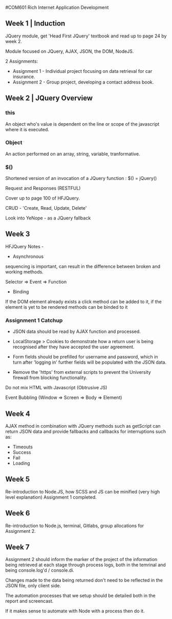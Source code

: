 #COM601 Rich Internet Application Development 


## Week 1 | Induction 

JQuery module, get 'Head First JQuery' textbook and read up to page 24 by week 2. 

Module focused on JQuery, AJAX, JSON, the DOM, NodeJS.

2 Assignments: 

* Assignment 1 - Individual project focusing on data retrieval for car insurance.
* Assignment 2 - Group project, developing a contact address book.

## Week 2 | JQuery Overview 

### this 

An object who's value is dependent on the line or scope of the javascript where it is executed.

### Object 

An action performed on an array, string, variable, tranformative.

### $() 

Shortened version of an invocation of a JQuery function : $() = jQuery()

Request and Responses (RESTFUL)

Cover up to page 100 of HFJQuery.

CRUD - 'Create, Read, Update, Delete' 

Look into YeNope - as a JQuery fallback 

## Week 3

HFJQuery Notes - 

* Asynchronous 

sequencing is important, can result in the difference between broken and working methods. 

Selector => Event => Function 

* Binding 

If the DOM element already exists a click method can be added to it, if the element is yet to be rendered methods can be binded to it


### Assignment 1 Catchup 

- JSON data should be read by AJAX function and processed.

- LocalStorage > Cookies to demonstrate how a return user is being recognised after they have accepted the user agreement. 

- Form fields should be prefilled for username and password, which in turn after 'logging in' further fields will be populated with the JSON data. 

- Remove the 'https' from external scripts to prevent the University firewall from blocking functionality. 


Do not mix HTML with Javascript (Obtrusive JS)

Event Bubbling (Window => Screen => Body => Element)

## Week 4 

AJAX method in combination with JQuery methods such as getScript can return JSON data and provide fallbacks and callbacks for interruptions such as:

- Timeouts
- Success
- Fail 
- Loading 

## Week 5 

Re-introduction to Node.JS, how SCSS and JS can be minified (very high level explanation) Assignment 1 completed. 

## Week 6 

Re-introduction to Node.js, terminal, Gitlabs, group allocations for Assignment 2. 

## Week 7

Assignment 2 should inform the marker of the project of the information being retrieved at each stage through process logs, both in the temrinal and being console.log'd / console.di. 

Changes made to the data being returned don't need to be reflected in the JSON file, only client side. 

The automation processes that we setup should be detailed both in the report and screencast. 

If it makes sense to automate with Node with a process then do it. 